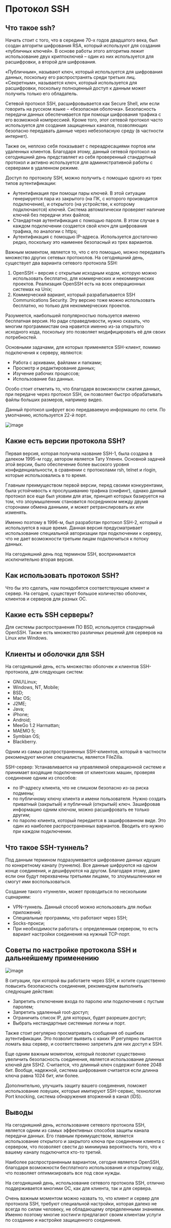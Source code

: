 # Протокол SSH

## Что такое ssh?

Начать стоит с того, что в середине 70-х годов двадцатого века, был создан алгоритм шифрования RSA, который используют для создания «публичных ключей».
В основе работы этого алгоритма лежит использование двух криптоключей – один из них используется для расшифровки, а второй для шифрования.

«Публичным», называют ключ, который используется для шифрования данных, поскольку его распространять среди третьих лиц. «Секретным», называется ключ,
который используется для расшифровки, поскольку полноценный доступ к данным может получить только его обладатель.

Сетевой протокол SSH, расшифровывается как Secure Shell, или если говорить на русском языке – «безопасная оболочка». Безопасность передачи данных обеспечивается
при помощи шифрования трафика с его возможной компрессией. Кроме того, этот сетевой протокол часто используется для создания защищенных каналов, позволяющих
безопасно передавать данные через небезопасную среду (в частности интернет).

Также он, неплохо  себя показывает с переадресациями портов или удаленных клиентов. Благодаря этому, данный сетевой протокол на сегодняшний день представляет 
из себя проверенный стандартный протокол и активно используется для административной работы с серверами в удаленном режиме.

Доступ по протоколу SSH, можно получить с помощью одного из трех типов аутентификации:
- Аутентификация при помощи пары ключей. В этой ситуации генерируется пара из закрытого (на ПК, с которого производится подключение), и открытого 
(на устройстве, к которому подключаются) ключей. Система автоматически проверяет наличие ключей без передачи этих файлов;
- Стандартная аутентификация с помощью пароля. В этом случае в каждом подключении создается свой ключ для шифрования трафика, по аналогии с https;
- Аутентификация с помощью IP-адреса. Используется достаточно редко, поскольку это наименее безопасный из трех вариантов.

Важным моментом, является то, что с его помощью, можно передавать множество других сетевых протоколов.
На сегодняшний день, существует два варианта сетевого протокола SSH:

1. OpenSSH – версия с открытым исходным кодом, которую можно использовать бесплатно, для коммерческих и некоммерческих проектов. Реализация OpenSSH есть
   на всех операционных системах на Unix;
3. Коммерческий вариант, который разрабатывается SSH Communications Security. Эту версию тоже можно использовать бесплатно, но только для некоммерческих проектов.

Разумеется, наибольшей популярностью пользуется именно бесплатная версия. Но ради справедливости, нужно сказать, что многим программистам она нравится именно из-за 
открытого исходного кода, поскольку это позволяет модифицировать её для своих потребностей.

Основными задачами, для которых применяется SSH-клиент, помимо подключения к серверу, являются:

- Работа с архивами, файлами и папками;
- Просмотр и редактирование данных;
- Изучение рабочих процессов;
- Использование баз данных.

Особо стоит отметить то, что благодаря возможности сжатия данных, при передаче через протокол SSH, он позволяет быстро обрабатывать файлы больших размеров, 
например видео.

Данный протокол шифрует всю передаваемую информацию по сети. По умолчанию, используется 22-й порт.

![image](https://github.com/busuek/documentation_systemadmin/assets/101875725/4705308c-ad47-4ef8-8ba4-849e0c843964)

## Какие есть версии протокола SSH?

Первая версия, которая получила название SSH-1, была создана в далеком 1995-м году, автором является Тату Уленен. Основной задачей этой версии, было обеспечение 
более высокого уровня конфиденциальности, в сравнении с протоколами rsh, telnet и rlogin, которые использовались в то время.

Главным преимуществом первой версии, перед своими конкурентами, была устойчивость к прослушиванию трафика (снифинг), однако данный протокол все еще был уязвим 
для атак, принцип которых базируется на том, что злоумышленник становится посредником между двумя сторонами обмена данными, и может ретранслировать их или изменять.

Именно поэтому в 1996-м, был разработан протокол SSH-2, который и используется в наше время. Данная версия предусматривает использование специальной авторизации 
при подключении к серверу, что не дает возможности третьим лицам подключиться к потоку данных.

На сегодняшний день под термином SSH, воспринимается исключительно вторая версия.

## Как использовать протокол SSH?
Что бы это сделать, нам понадобятся соответствующие клиент и сервер. На сегодня, существует большое количество оболочек, клиентов и серверов для разных ОС.

## Какие есть SSH серверы?
Для системы распространения ПО BSD, используется стандартный OpenSSH. Также есть множество различных решений для серверов на Linux или Windows.

## Клиенты и оболочки для SSH
На сегодняшний день, есть множество оболочек и клиентов SSH-протокола, для следующих систем:
- GNU\Linux;
- Windows, NT, Mobile;
- BSD;
- Mac OS;
- J2ME;
- Java;
- iPhone;
- Android;
- MeeGo 1.2 Harmattan;
- MAEMO 5;
- Symbian OS;
- Blackberry.

Одним из самых распространенных SSH-клиентов, который в частности рекомендуют многие специалисты, является FileZilla.

SSH-сервер:
Устанавливается на управляемой операционной системе и принимает входящие подключения от клиентских машин, проверяя соединение одним из способов:

- по IP-адресу клиента, что не слишком безопасно из-за риска подмены;
- по публичному ключу клиента и имени пользователя. Нужно создать приватный (закрытый) и публичный (открытый) ключ. Зашифровав информацию одним ключом, можно расшифровать ее только другим;
- по паролю клиента, который передается в зашифрованном виде. Это один из наиболее распространенных вариантов. Вводить его нужно при каждом подключении.

## Что такое SSH-туннель?
Под данным термином подразумевается шифрование данных идущих по конкретному каналу (туннелю). Все данные шифруются на одном конце соединения, и дешифруются на 
другом. Благодаря этому, даже если они будут перехвачены третьими лицами, то злоумышленники не смогут ими воспользоваться.

Создание такого «туннеля», может проводиться по нескольким сценариям:

- VPN-туннель. Данный способ можно использовать для любых приложений;
- Специальные программы, что работают через SSH;
- Socks-прокси;
- При необходимости работать с определенным сервером, то есть вариант настройки соединения на нужный TCP-порт.

## Советы по настройке протокола SSH и дальнейшему применению

![image](https://github.com/busuek/documentation_systemadmin/assets/101875725/1e411f46-5c86-4292-9417-0eed82377a59)

В ситуации, при которой вы работаете через SSH, и хотите существенно повысить безопасность соединения, рекомендуем выполнить следующие действия:

- Запретить отключение входа по паролю или подключения с пустым паролем;
- Запретить удаленный root-доступ;
- Ограничить список IP, для которых, будет разрешен доступ;
- Выбрать нестандартные системные логины и порт.

Также стоит регулярно просматривать сообщения об ошибках аутентификации. Это позволит выявить с каких IP регулярно пытаются ломать ваш сервер, и соответственно 
запретить для них доступ к SSH.

Еще одним важным моментом, который позволит существенно увеличить безопасность соединения, является использование длинных ключей для SSH2. Считается, что длинный 
ключ содержит более 2048 бит. Вообще, надежной, система шифрования считается если длинна ключа равна 1024 бит, или более.

Дополнительно, улучшить защиту вашего соединения, поможет использование ловушек, которые имитируют SSH-сервис, технология Port knocking, система обнаружения 
вторжений в канал (IDS).

## Выводы
На сегодняшний день, использование сетевого протокола SSH, является одним из самых эффективных способов защиты канала передачи данных. Его главным преимуществом, 
является использование открытого и закрытого ключа при соединении клиента с сервером, что позволяет свести до минимума вероятность того, что к вашему каналу 
подключится кто-то третий.

Наиболее распространенным вариантом, сегодня является OpenSSH, благодаря возможности бесплатного использования и открытому коду, что позволяет оптимизировать 
все под свои нужды.

На сегодняшний день, использование сетевого протокола SSH, отлично поддерживается многими ОС, как для клиента, так и для сервера.

Очень важным моментом можно назвать то, что клиент и сервер для протокола SSH, требуют специальной настройки, которая далеко не всегда по силам человеку, не 
обладающему определенными знаниями. Именно поэтому многие хостинги предлагают своим клиентам услуги по созданию и настройке защищенного соединения.
